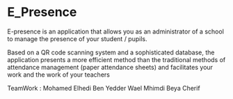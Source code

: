 # E_Presence
E-presence is an application that allows you as an administrator of a school to manage the presence of your student / pupils.

Based on a QR code scanning system and a sophisticated database, the application presents a more efficient method than the traditional methods of attendance management (paper attendance sheets) and facilitates your work and the work of your teachers

TeamWork :  Mohamed Elhedi Ben Yedder 
            Wael Mhimdi 
            Beya Cherif
